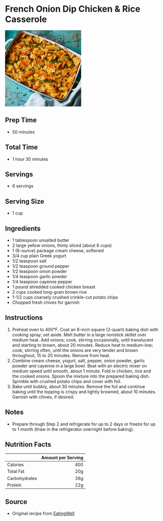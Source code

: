 # French Onion Dip Chicken & Rice Casserole

<img src="../../resources/images/Dinner/french-onion-dip-chicken-rice-casserole.png" alt="Photo of French Onion Dip Chicken & Rice Casserole" width="250"/>

## Prep Time
- 50 minutes

## Total Time
- 1 hour 30 minutes

## Servings
- 6 servings

## Serving Size
- 1 cup

## Ingredients
- 1 tablespoon unsalted butter
- 2 large yellow onions, thinly sliced (about 6 cups)
- 1 (8-ounce) package cream cheese, softened
- 3/4 cup plain Greek yogurt
- 1/2 teaspoon salt
- 1/2 teaspoon ground pepper
- 1/2 teaspoon onion powder
- 1/4 teaspoon garlic powder
- 1/4 teaspoon cayenne pepper
- 1 pound shredded cooked chicken breast
- 2 cups cooked long-grain brown rice
- 1-1/2 cups coarsely crushed crinkle-cut potato chips
- Chopped fresh chives for garnish

## Instructions
1. Preheat oven to 400°F. Coat an 8-inch square (2-quart) baking dish with cooking spray; set aside. Melt butter in a large nonstick skillet over medium heat. Add onions; cook, stirring occasionally, until translucent and starting to brown, about 20 minutes. Reduce heat to medium-low; cook, stirring often, until the onions are very tender and brown throughout, 15 to 20 minutes. Remove from heat.
2. Combine cream cheese, yogurt, salt, pepper, onion powder, garlic powder and cayenne in a large bowl. Beat with an electric mixer on medium speed until smooth, about 1 minute. Fold in chicken, rice and the cooked onions. Spoon the mixture into the prepared baking dish. Sprinkle with crushed potato chips and cover with foil.
3. Bake until bubbly, about 30 minutes. Remove the foil and continue baking until the topping is crispy and lightly browned, about 10 minutes. Garnish with chives, if desired.

## Notes
- Prepare through Step 2 and refrigerate for up to 2 days or freeze for up to 1 month (thaw in the refrigerator overnight before baking).

## Nutrition Facts
|| Amount per Serving |
|-----------------|------:|
| Calories        | 400   |
| Total Fat       | 20g   |
| Carbohydrates   | 36g   |
| Protein         | 22g   |

## Source
- Original recipe from [EatingWell](https://www.eatingwell.com/recipe/7884702/french-onion-dip-chicken-rice-casserole/)